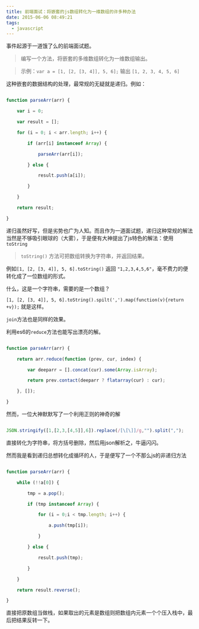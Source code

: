 ```yaml
---
title: 前端面试：将嵌套的js数组转化为一维数组的许多种办法
date: 2015-06-06 08:49:21
tags:
  - javascript
---
```

事件起源于一道饿了么的前端面试题。

>编写一个方法，将嵌套的多维数组转化为一维数组输出。
>示例：`var a = [1, [2, [3, 4]], 5, 6];` 输出 `[1, 2, 3, 4, 5, 6]`

这种嵌套的数据结构的处理，最常规的无疑就是递归。例如：

```javascript
function parseArr(arr) {
    var i = 0;
    var result = [];
    for (i = 0; i < arr.length; i++) {
        if (arr[i] instanceof Array) {
            parseArr(arr[i]);
        } else {
            result.push(a[i]);
        }
    }
    return result;
}
```

递归虽然好写，但是劣势也广为人知。而且作为一道面试题，递归这种常规的解法当然是不够吸引眼球的（大雾），于是便有大神提出了js特色的解法：使用`toString`

>`toString()` 方法可把数组转换为字符串，并返回结果。

例如`[1, [2, [3, 4]], 5, 6].toString()` 返回 `"1,2,3,4,5,6"`，毫不费力的便转化成了一位数组的形式。

什么，这是一个字符串，需要的是一个数组？

`[1, [2, [3, 4]], 5, 6].toString().spilt(',').map(function(v){return +v});` 就是这样。

`join`方法也是同样的效果。

利用es6的`reduce`方法也能写出漂亮的解。

```javascript
function parseArr(arr) {
    return arr.reduce(function (prev, cur, index) {
        var deeparr = [].concat(cur).some(Array.isArray);
        return prev.contact(deeparr ? flatarray(cur) : cur);
    }, []);
}
```

然而，一位大神默默写了一个利用正则的神奇的解

```javascript
JSON.stringify([1,[2,3,[4,5]],6]).replace(/[\[\]]/g,"").split(",");
```

直接转化为字符串，将方括号删除，然后用json解析之，牛逼闪闪。

然而我是看到递归总想转化成循环的人，于是便写了一个不那么js的非递归方法

```javascript
function parseArr(arr) {
    while (!!a[0]) {
        tmp = a.pop();
        if (tmp instanceof Array) {
            for (i = 0;i < tmp.length; i++) {
                a.push(tmp[i]);
            }
        } else {
            result.push(tmp);
        }
    }
    return result.reverse();
}
```

直接把原数组当做栈，如果取出的元素是数组则把数组内元素一个个压入栈中，最后把结果反转一下。
